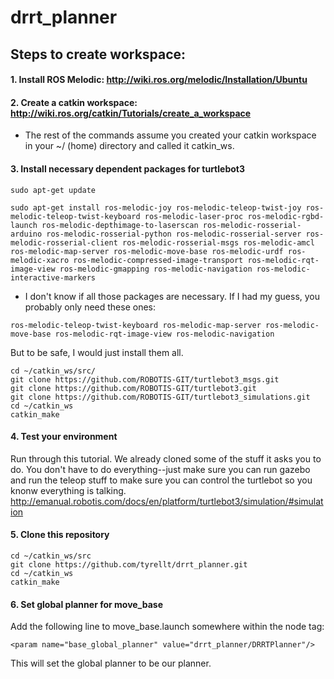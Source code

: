 # drrt_planner

## Steps to create workspace:
#### 1. Install ROS Melodic: http://wiki.ros.org/melodic/Installation/Ubuntu
#### 2. Create a catkin workspace: http://wiki.ros.org/catkin/Tutorials/create_a_workspace
* The rest of the commands assume you created your catkin workspace in your ~/ (home) directory and called it catkin_ws.
#### 3. Install necessary dependent packages for turtlebot3
```
sudo apt-get update
```
```
sudo apt-get install ros-melodic-joy ros-melodic-teleop-twist-joy ros-melodic-teleop-twist-keyboard ros-melodic-laser-proc ros-melodic-rgbd-launch ros-melodic-depthimage-to-laserscan ros-melodic-rosserial-arduino ros-melodic-rosserial-python ros-melodic-rosserial-server ros-melodic-rosserial-client ros-melodic-rosserial-msgs ros-melodic-amcl ros-melodic-map-server ros-melodic-move-base ros-melodic-urdf ros-melodic-xacro ros-melodic-compressed-image-transport ros-melodic-rqt-image-view ros-melodic-gmapping ros-melodic-navigation ros-melodic-interactive-markers
```
- I don't know if all those packages are necessary. If I had my guess, you probably only need these ones:
```
ros-melodic-teleop-twist-keyboard ros-melodic-map-server ros-melodic-move-base ros-melodic-rqt-image-view ros-melodic-navigation
```
But to be safe, I would just install them all.
```
cd ~/catkin_ws/src/
git clone https://github.com/ROBOTIS-GIT/turtlebot3_msgs.git
git clone https://github.com/ROBOTIS-GIT/turtlebot3.git
git clone https://github.com/ROBOTIS-GIT/turtlebot3_simulations.git
cd ~/catkin_ws
catkin_make
```

#### 4. Test your environment
Run through this tutorial. We already cloned some of the stuff it asks you to do. You don't have to do everything--just make sure you can run gazebo and run the teleop stuff to make sure you can control the turtlebot so you knonw everything is talking.
http://emanual.robotis.com/docs/en/platform/turtlebot3/simulation/#simulation

#### 5. Clone this repository
```
cd ~/catkin_ws/src
git clone https://github.com/tyrellt/drrt_planner.git
cd ~/catkin_ws
catkin_make
```

#### 6. Set global planner for move_base
Add the following line to move_base.launch somewhere within the node tag:
```
<param name="base_global_planner" value="drrt_planner/DRRTPlanner"/>
```
This will set the global planner to be our planner.

